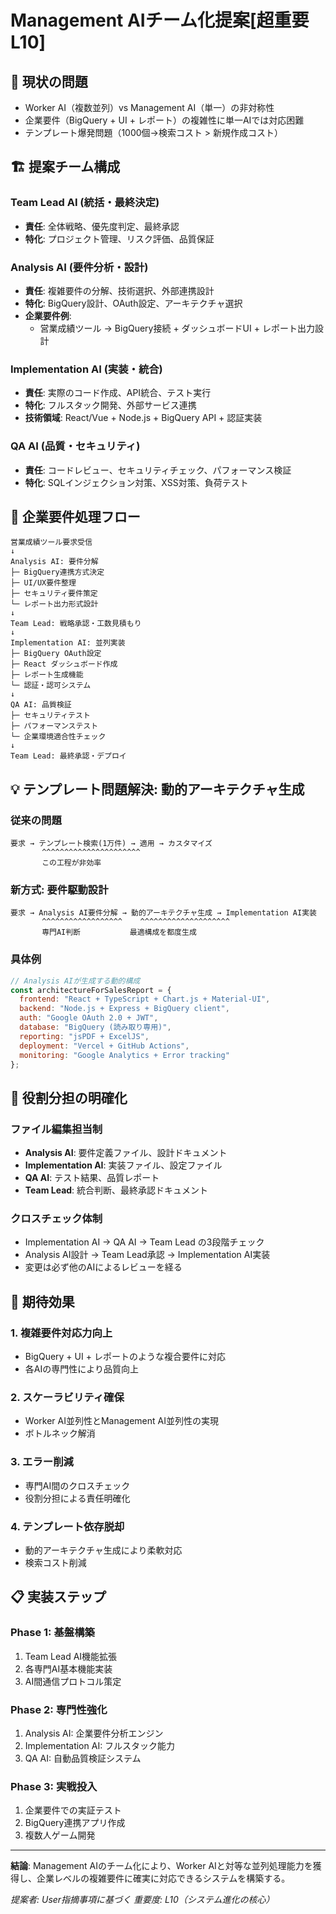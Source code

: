 # Management AIチーム化提案[超重要L10]

## 🎯 現状の問題
- Worker AI（複数並列）vs Management AI（単一）の非対称性
- 企業要件（BigQuery + UI + レポート）の複雑性に単一AIでは対応困難
- テンプレート爆発問題（1000個→検索コスト > 新規作成コスト）

## 🏗️ 提案チーム構成

### **Team Lead AI** (統括・最終決定)
- **責任**: 全体戦略、優先度判定、最終承認
- **特化**: プロジェクト管理、リスク評価、品質保証

### **Analysis AI** (要件分析・設計)
- **責任**: 複雑要件の分解、技術選択、外部連携設計
- **特化**: BigQuery設計、OAuth設定、アーキテクチャ選択
- **企業要件例**: 
  - 営業成績ツール → BigQuery接続 + ダッシュボードUI + レポート出力設計

### **Implementation AI** (実装・統合)
- **責任**: 実際のコード作成、API統合、テスト実行
- **特化**: フルスタック開発、外部サービス連携
- **技術領域**: React/Vue + Node.js + BigQuery API + 認証実装

### **QA AI** (品質・セキュリティ)
- **責任**: コードレビュー、セキュリティチェック、パフォーマンス検証
- **特化**: SQLインジェクション対策、XSS対策、負荷テスト

## 🔄 企業要件処理フロー

```
営業成績ツール要求受信
↓
Analysis AI: 要件分解
├─ BigQuery連携方式決定
├─ UI/UX要件整理  
├─ セキュリティ要件策定
└─ レポート出力形式設計
↓
Team Lead: 戦略承認・工数見積もり
↓
Implementation AI: 並列実装
├─ BigQuery OAuth設定
├─ React ダッシュボード作成
├─ レポート生成機能
└─ 認証・認可システム
↓
QA AI: 品質検証
├─ セキュリティテスト
├─ パフォーマンステスト
└─ 企業環境適合性チェック
↓
Team Lead: 最終承認・デプロイ
```

## 💡 テンプレート問題解決: 動的アーキテクチャ生成

### 従来の問題
```
要求 → テンプレート検索(1万件) → 適用 → カスタマイズ
       ^^^^^^^^^^^^^^^^^^^^^^
       この工程が非効率
```

### 新方式: 要件駆動設計
```
要求 → Analysis AI要件分解 → 動的アーキテクチャ生成 → Implementation AI実装
       ^^^^^^^^^^^^^^^^^^    ^^^^^^^^^^^^^^^^^^^^
       専門AI判断           最適構成を都度生成
```

### 具体例
```javascript
// Analysis AIが生成する動的構成
const architectureForSalesReport = {
  frontend: "React + TypeScript + Chart.js + Material-UI",
  backend: "Node.js + Express + BigQuery client",
  auth: "Google OAuth 2.0 + JWT",
  database: "BigQuery (読み取り専用)",
  reporting: "jsPDF + ExcelJS",
  deployment: "Vercel + GitHub Actions",
  monitoring: "Google Analytics + Error tracking"
};
```

## 🎯 役割分担の明確化

### ファイル編集担当制
- **Analysis AI**: 要件定義ファイル、設計ドキュメント
- **Implementation AI**: 実装ファイル、設定ファイル
- **QA AI**: テスト結果、品質レポート
- **Team Lead**: 統合判断、最終承認ドキュメント

### クロスチェック体制
- Implementation AI → QA AI → Team Lead の3段階チェック
- Analysis AI設計 → Team Lead承認 → Implementation AI実装
- 変更は必ず他のAIによるレビューを経る

## 🚀 期待効果

### 1. 複雑要件対応力向上
- BigQuery + UI + レポートのような複合要件に対応
- 各AIの専門性により品質向上

### 2. スケーラビリティ確保
- Worker AI並列性とManagement AI並列性の実現
- ボトルネック解消

### 3. エラー削減
- 専門AI間のクロスチェック
- 役割分担による責任明確化

### 4. テンプレート依存脱却
- 動的アーキテクチャ生成により柔軟対応
- 検索コスト削減

## 📋 実装ステップ

### Phase 1: 基盤構築
1. Team Lead AI機能拡張
2. 各専門AI基本機能実装
3. AI間通信プロトコル策定

### Phase 2: 専門性強化
1. Analysis AI: 企業要件分析エンジン
2. Implementation AI: フルスタック能力
3. QA AI: 自動品質検証システム

### Phase 3: 実戦投入
1. 企業要件での実証テスト
2. BigQuery連携アプリ作成
3. 複数人ゲーム開発

---

**結論**: Management AIのチーム化により、Worker AIと対等な並列処理能力を獲得し、企業レベルの複雑要件に確実に対応できるシステムを構築する。

*提案者: User指摘事項に基づく*
*重要度: L10（システム進化の核心）*